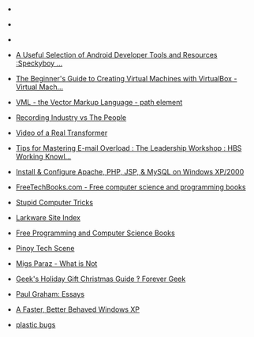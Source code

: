 
- [](/2018/09/1044748144754315265/)

- [](/2018/05/1001471861530636288/)

- [](/2017/06/874664855667593216/)

- [A Useful Selection of Android Developer Tools and Resources :Speckyboy ...](/2010/08/a-useful-selection-of-android-developer-tools-and-resources-speckyboy/)

- [The Beginner&#39;s Guide to Creating Virtual Machines with VirtualBox - Virtual Mach...](/2009/09/the-beginner-s-guide-to-creating-virtual-machines-with-virtualbox-virtual-mach/)

- [VML - the Vector Markup Language - path element](/2007/08/vml-the-vector-markup-language-path-element/)

- [Recording Industry vs The People](/2006/04/recording-industry-vs-the-people/)

- [Video of a Real Transformer](/2006/02/video-of-a-real-transformer/)

- [Tips for Mastering E-mail Overload : The Leadership Workshop : HBS Working Knowl...](/2005/11/tips-for-mastering-e-mail-overload-the-leadership-workshop-hbs-working-knowl/)

- [Install &amp; Configure Apache, PHP, JSP, &amp; MySQL on Windows XP/2000](/2005/10/install-configure-apache-php-jsp-mysql-on-windows-xp-2000/)

- [FreeTechBooks.com - Free computer science and programming books](/2005/09/freetechbooks-com-free-computer-science-and-programming-books/)

- [Stupid Computer Tricks](/2005/03/stupid-computer-tricks/)

- [Larkware Site Index](/2005/03/larkware-site-index/)

- [Free Programming and Computer Science Books](/2004/12/free-programming-and-computer-science-books/)

- [Pinoy Tech Scene](/2004/11/pinoy-tech-scene/)

- [Migs Paraz - What is Not](/2004/11/migs-paraz-what-is-not/)

- [Geek&#39;s Holiday Gift Christmas Guide ‽ Forever Geek](/2004/11/geek-s-holiday-gift-christmas-guide-forever-geek/)

- [Paul Graham: Essays](/2004/11/paul-graham-essays/)

- [A Faster, Better Behaved Windows XP](/2004/11/a-faster-better-behaved-windows-xp/)

- [plastic bugs](/2004/11/plastic-bugs/)
